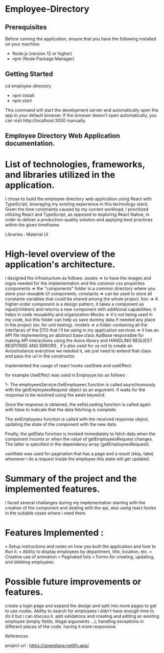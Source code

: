 # Employee-Directory
## Prerequisites

Before running the application, ensure that you have the following installed on your machine:

- Node.js (version 12 or higher)
- npm (Node Package Manager)

## Getting Started

cd employee-directory

- npm install
- npm start

This command will start the development server and automatically open the app in your default browser. If the browser doesn't open automatically, you can visit http://localhost:3000 manually.

## Employee Directory Web Application documentation.
# List of technologies, frameworks, and libraries utilized in the application.

I chose to build the employee directory web application using React with TypeScript, leveraging my existing experience in this technology stack. Given the time constraints caused by my current workload, I prioritized utilizing React and TypeScript, as opposed to exploring React Native, in order to deliver a production-quality solution and applying best practices within the given timeframe.

Libraries : Material UI 

# High-level overview of the application's architecture.
i designed the infrastucture as follows: 
assets => to have the images and logos needed for the implementation and the common css properties
components =>  the "components" folder is a common directory where you store your reusable UI components.
constants => can be used to store all constants variables that could be shared among the whole project.
hoc => A higher-order component is a design pattern, it takes a component as input(children) and returns a new component with additional capabilities. it helps in code reusability and organization 
Mocks => it's not being used in my code, but this folder can help us save dummy data if needed any place in the project (ex: for unit testing).
models => a folder containing all the interfaces of the DTO that i'll be using in my application 
services => it has an API file implementing an abstract base class ApiBase responsible for making API interactions using the Axios library and HANDLING REQUEST RESPONSE AND ERRORS , it's also used for us not to create an AxiosInstance everytime we needed it, we just need to extend that class and pass the url in the constructor. 

Implemented the usage of react hooks useState and useEffect.

for example UseEffect was used in Employye.tsx as follows : 

1- The employeesService.GetEmployees function is called asynchronously with the getEmployeesRequest object as an argument. It waits for the response to be resolved using the await keyword.

Once the response is obtained, the setIsLoading function is called again with false to indicate that the data fetching is complete.

The setEmployees function is called with the received response object, updating the state of the component with the new data.

Finally, the getData function is invoked immediately to fetch data when the component mounts or when the value of getEmployeesRequest changes. The latter is specified in the dependency array [getEmployeesRequest].

useState was used for pagination that has a page and a result (skip, take) whenever i do a request inside the employee this state will get updated.

# Summary of the project and the implemented features.
i faced several challanges during my implementation starting with the creation of the component and dealing with the api, also using react hooks in the suitable cases where i need them.

# Features Implemented : 
•	Setup instructions and notes on how you built the application and how to Run it.
•   Ability to display employees by department, title, location, etc.
•   Creative use of animation
•   Paginated lists
•   Forms for creating, updating, and deleting employees.

# Possible future improvements or features.
create a login page and expand the design and split into more pages to get to use routes.
Ability to search for employees i didn't have enough time to do it but i can discuss it.
add validations and creating and editing an existing employee (empty fields, illegal arguments ...);
handling exceptions in different places of the code. 
having it more responsive.

References

project url : https://speedlane.netlify.app/
